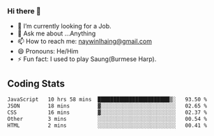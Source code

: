 ### Hi there 👋

- 🔭 I’m currently looking for a Job.
- 💬 Ask me about ...Anything
- 📫 How to reach me: naywinlhaing@gmail.com
- 😄 Pronouns: He/Him
- ⚡ Fun fact: I used to play Saung(Burmese Harp).


## Coding Stats
<!--START_SECTION:waka-->

```txt
JavaScript   10 hrs 58 mins  ███████████████████████▒░   93.50 %
JSON         18 mins         ▓░░░░░░░░░░░░░░░░░░░░░░░░   02.65 %
CSS          16 mins         ▓░░░░░░░░░░░░░░░░░░░░░░░░   02.37 %
Other        3 mins          ░░░░░░░░░░░░░░░░░░░░░░░░░   00.54 %
HTML         2 mins          ░░░░░░░░░░░░░░░░░░░░░░░░░   00.41 %
```

<!--END_SECTION:waka-->
